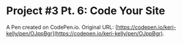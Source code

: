 # Project #3 Pt. 6: Code Your Site

A Pen created on CodePen.io. Original URL: [https://codepen.io/keri-kelly/pen/OJppBgr](https://codepen.io/keri-kelly/pen/OJppBgr).


